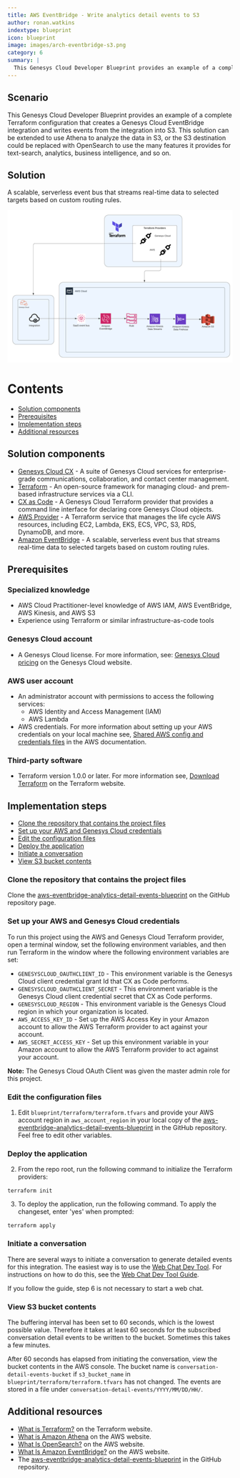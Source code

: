 ```yaml
---
title: AWS EventBridge - Write analytics detail events to S3
author: ronan.watkins
indextype: blueprint
icon: blueprint
image: images/arch-eventbridge-s3.png
category: 6
summary: |
  This Genesys Cloud Developer Blueprint provides an example of a complete Terraform configuration that creates a Genesys Cloud EventBridge integration and writes events from the integration into S3.
---
```


## Scenario
This Genesys Cloud Developer Blueprint provides an example of a complete Terraform configuration that creates a Genesys Cloud EventBridge integration and writes events from the integration into S3. This solution can be extended to use Athena to analyze the data in S3, or the S3 destination could be replaced with OpenSearch to use the many features it provides for text-search, analytics, business intelligence, and so on.

## Solution

A scalable, serverless event bus that streams real-time data to selected targets based on custom routing rules.

![Write analytics detail events to S3](images/arch-eventbridge-s3.png "AWS EventBridge diagram - Write analytics detail events to S3 blueprint")

# Contents

* [Solution components](#solution-components "Goes to the Solutions components section")
* [Prerequisites](#prerequisites "Goes to the Prerequisites section")
* [Implementation steps](#implementation-steps "Goes to the Implementation steps section")
* [Additional resources](#additional-resources "Goes to the Additional resources section")

## Solution components

* [Genesys Cloud CX](https://www.genesys.com/genesys-cloud "Goes to Genesys Cloud CX page") - A suite of Genesys Cloud services for enterprise-grade communications, collaboration, and contact center management.
* [Terraform](https://www.terraform.io/ "Goes to the Terraform page") - An open-source framework for managing cloud- and prem-based infrastructure services via a CLI.  
* [CX as Code](https://developer.genesys.cloud/api/rest/CX-as-Code/ "Goes to the CX as Code page") - A Genesys Cloud Terraform provider that provides a command line interface for declaring core Genesys Cloud objects.
* [AWS Provider](https://registry.terraform.io/providers/hashicorp/aws/latest/docs "Goes to the AWS Terraform Provider page") - A Terraform service that manages the life cycle AWS resources, including EC2, Lambda, EKS, ECS, VPC, S3, RDS, DynamoDB, and more.
* [Amazon EventBridge](https://aws.amazon.com/eventbridge/ "Goes to the Amazon EventBridge page") - A scalable, serverless event bus that streams real-time data to selected targets based on custom routing rules.

## Prerequisites

### Specialized knowledge

* AWS Cloud Practitioner-level knowledge of AWS IAM, AWS EventBridge, AWS Kinesis, and AWS S3
* Experience using Terraform or similar infrastructure-as-code tools

### Genesys Cloud account

* A Genesys Cloud license. For more information, see: [Genesys Cloud pricing](https://www.genesys.com/pricing "Goes to the Genesys Cloud pricing page") on the Genesys Cloud website.

### AWS user account  
* An administrator account with permissions to access the following services:
  * AWS Identity and Access Management (IAM)
  * AWS Lambda
* AWS credentials. For more information about setting up your AWS credentials on your local machine see, [Shared AWS config and credentials files](https://docs.aws.amazon.com/sdkref/latest/guide/file-format.html "Goes to the Shared AWS config and credentials files article") in the AWS documentation.

### Third-party software

* Terraform version 1.0.0 or later. For more information see, [Download Terraform](https://www.terraform.io/downloads "Goes to the Download Terraform page") on the Terraform website.

## Implementation steps

* [Clone the repository that contains the project files](#clone-the-repository-that-contains-the-project-files "Goes to the Clone the repository that contains the project files section")
* [Set up your AWS and Genesys Cloud credentials](#setup-your-aws-and-genesys-cloud-credentials "Goes to the Set up your AWS and Genesys Cloud credentials section")
* [Edit the configuration files](#edit-the-configuration-files  "Goes to the Edit the configuration files section")
* [Deploy the application](#deploy-the-application "Goes to the Deploy the application section")
* [Initiate a conversation](#initiate-a-conversation "Goes to the Initiate a conversation section")
* [View S3 bucket contents](#view-s3-bucket-contents "Goes to the View S3 bucket contents section")

### Clone the repository that contains the project files

Clone the [aws-eventbridge-analytics-detail-events-blueprint](https://github.com/GenesysCloudBlueprints/aws-eventbridge-analytics-detail-events-blueprint "Goes to the aws-eventbridge-analytics-detail-events-blueprint") on the GitHub repository page.

### Set up your AWS and Genesys Cloud credentials

To run this project using the AWS and Genesys Cloud Terraform provider, open a terminal window, set the following environment variables, and then run Terraform in the window where the following environment variables are set:

* `GENESYSCLOUD_OAUTHCLIENT_ID` - This environment variable is the Genesys Cloud client credential grant Id that CX as Code performs. 
* `GENESYSCLOUD_OAUTHCLIENT_SECRET` - This environment variable is the Genesys Cloud client credential secret that CX as Code performs. 
* `GENESYSCLOUD_REGION` - This environment variable is the Genesys Cloud region in which your organization is located.
* `AWS_ACCESS_KEY_ID` - Set up the AWS Access Key in your Amazon account to allow the AWS Terraform provider to act against your account.
* `AWS_SECRET_ACCESS_KEY` - Set up this environment variable in your Amazon account to allow the AWS Terraform provider to act against your account.

**Note:** The Genesys Cloud OAuth Client was given the master admin role for this project. 

### Edit the configuration files

1. Edit `blueprint/terraform/terraform.tfvars` and provide your AWS account region in `aws_account_region` in your local copy of the [aws-eventbridge-analytics-detail-events-blueprint](https://github.com/GenesysCloudBlueprints/aws-eventbridge-analytics-detail-events-blueprint "Goes to the aws-eventbridge-analytics-detail-events-blueprint repository page") in the GitHub repository. Feel free to edit other variables.

### Deploy the application

2. From the repo root, run the following command to initialize the Terraform providers:

```
terraform init
```

3. To deploy the application, run the following command. To apply the changeset, enter 'yes' when prompted:

```
terraform apply
```

### Initiate a conversation

There are several ways to initiate a conversation to generate detailed events for this integration. The easiest way is to use the [Web Chat Dev Tool](https://developer.genesys.cloud/developer-tools/#/webchat). For instructions on how to do this, see the [Web Chat Dev Tool Guide](https://developer.genesys.cloud/guides/quickstarts/developer-tools-web-chats).

If you follow the guide, step 6 is not necessary to start a web chat.

### View S3 bucket contents

The buffering interval has been set to 60 seconds, which is the lowest possible value. Therefore it takes at least 60 seconds for the subscribed conversation detail events to be written to the bucket. Sometimes this takes a few minutes.

After 60 seconds has elapsed from initiating the conversation, view the bucket contents in the AWS console. The bucket name is `conversation-detail-events-bucket` if `s3_bucket_name` in `blueprint/terraform/terraform.tfvars` has not changed. The events are stored in a file under `conversation-detail-events/YYYY/MM/DD/HH/`.

## Additional resources

* [What is Terraform?](https://www.terraform.io/intro "Goes to the What is Terraform page") on the Terraform website.
* [What is Amazon Athena](https://docs.aws.amazon.com/athena/latest/ug/what-is.html "Goes to the What is Amazon Athena? page") on the AWS website.
* [What Is OpenSearch?](https://aws.amazon.com/opensearch-service/the-elk-stack/what-is-opensearch/ "Goes to the What is OpenSearch? page") on the AWS website.
* [What Is Amazon EventBridge?](https://docs.aws.amazon.com/eventbridge/latest/userguide/eb-what-is.html "Goes to the What Is Amazon EventBridge? page") on the AWS website.
* The [aws-eventbridge-analytics-detail-events-blueprint](https://github.com/GenesysCloudBlueprints/aws-eventbridge-analytics-detail-events-blueprint "Goes to the aws-eventbridge-analytics-detail-events-blueprint repository page") in the GitHub repository.
